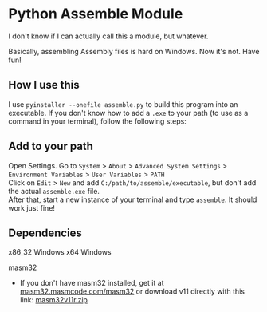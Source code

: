 # Python Assemble Module
I don't know if I can actually call this a module, but whatever.

Basically, assembling Assembly files is hard on Windows. Now it's not. Have fun!

## How I use this
I use `pyinstaller --onefile assemble.py` to build this program into an executable. If you don't know how to add a `.exe` to your path (to use as a command in your terminal), follow the following steps:

## Add to your path
Open Settings. Go to `System` > `About` > `Advanced System Settings` > `Environment Variables` > `User Variables` > `PATH`\
Click on `Edit` > `New` and add `C:/path/to/assemble/executable`, but don't add the actual `assemble.exe` file.\
After that, start a new instance of your terminal and type `assemble`. It should work just fine!

## Dependencies
x86_32 Windows
x64 Windows

masm32
- If you don't have masm32 installed, get it at [masm32.masmcode.com/masm32](http://masm32.masmcode.com/masm32/) or download v11 directly with this link: [masm32v11r.zip](http://masm32.masmcode.com/masm32/masm32v11r.zip)
